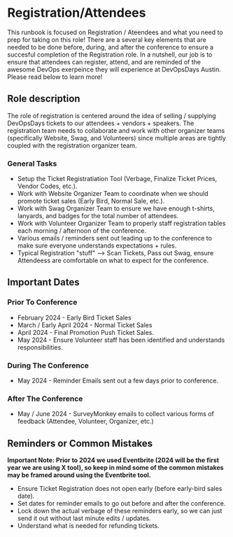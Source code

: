 # Registration/Attendees

This runbook is focused on Registration / Ateendees and what you need to prep for taking on this role! There are a several key elements that are needed to be done before, during, and after the conference to ensure a succesful completion of the Registration role. In a nutshell, our job is to ensure that attendees can register, attend, and are reminded of the awesome DevOps exerpeince they will experience at DevOpsDays Austin. Please read below to learn more!

## Role description

The role of registration is centered around the idea of selling / supplying DevOpsDays tickets to our attendees + vendors + speakers. The registration team needs to collaborate and work with other organizer teams (specifically Website, Swag, and Volunteers) since multiple areas are tightly coupled with the registration organizer team.

### General Tasks

* Setup the Ticket Registratiation Tool (Verbage, Finalize Ticket Prices, Vendor Codes, etc.).
* Work with Website Organizer Team to coordinate when we should promote ticket sales (Early Bird, Normal Sale, etc.).
* Work with Swag Organizer Team to ensure we have enough t-shirts, lanyards, and badges for the total number of attendees.
* Work with Volunteer Organizer Team to properly staff registration tables each morning / afternoon of the conference.
* Various emails / reminders sent out leading up to the conference to make sure everyone understands expectations + rules.
* Typical Registration "stuff" --> Scan Tickets, Pass out Swag, ensure Attendeess are comfortable on what to expect for the conference.

## Important Dates

### Prior To Conference 

* February 2024 - Early Bird Ticket Sales
* March / Early April 2024 - Normal Ticket Sales
* April 2024 - Final Promotion Push Ticket Sales.
* May 2024 - Ensure Volunteer staff has been identified and understands responsibilities.

### During The Conference
* May 2024 - Reminder Emails sent out a few days prior to conference. 

### After The Conference
* May / June 2024 - SurveyMonkey emails to collect various forms of feedback (Attendee, Volunteer, Organizer, etc.) 

## Reminders or Common Mistakes

**Important Note: Prior to 2024 we used Eventbrite (2024 will be the first year we are using X tool), so keep in mind some of the common mistakes may be framed around using the Eventbrite tool.**

* Ensure Ticket Registration does not open early (before early-bird sales date).
* Set dates for reminder emails to go out before and after the conference.
* Lock down the actual verbage of these reminders early, so we can just send it out without last minute edits / updates.
* Understand what is needed for refunding tickets.
